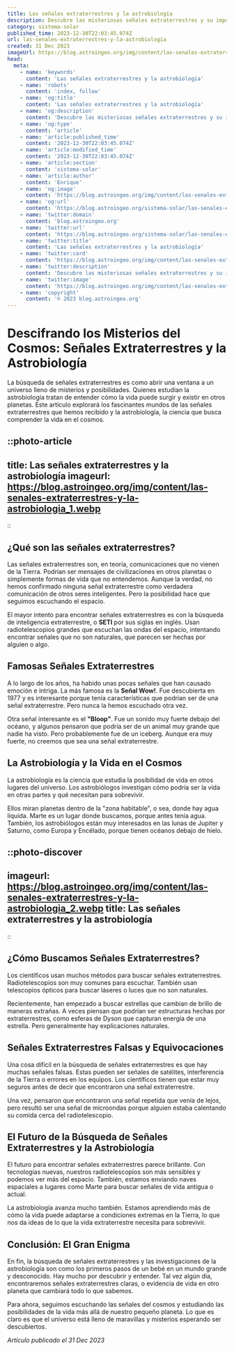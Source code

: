 ```yaml
---
title: Las señales extraterrestres y la astrobiología
description: Descubre las misteriosas señales extraterrestres y su importancia en la astrobiología, buscando vida más allá de la Tierra en el cosmos.
category: sistema-solar
published_time: 2023-12-30T22:03:45.074Z
url: las-senales-extraterrestres-y-la-astrobiologia
created: 31 Dec 2023
imageUrl: https://blog.astroingeo.org/img/content/las-senales-extraterrestres-y-la-astrobiologia_1.webp
head:
  meta:
    - name: 'keywords'
      content: 'Las señales extraterrestres y la astrobiología'
    - name: 'robots'
      content: 'index, follow'
    - name: 'og:title'
      content: 'Las señales extraterrestres y la astrobiología'
    - name: 'og:description'
      content: 'Descubre las misteriosas señales extraterrestres y su importancia en la astrobiología, buscando vida más allá de la Tierra en el cosmos.'
    - name: 'og:type'
      content: 'article'
    - name: 'article:published_time'
      content: '2023-12-30T22:03:45.074Z'
    - name: 'article:modified_time'
      content: '2023-12-30T22:03:45.074Z'
    - name: 'article:section'
      content: 'sistema-solar'
    - name: 'article:author'
      content: 'Enrique'
    - name: 'og:image'
      content: 'https://blog.astroingeo.org/img/content/las-senales-extraterrestres-y-la-astrobiologia_1.webp'
    - name: 'og:url'
      content: 'https://blog.astroingeo.org/sistema-solar/las-senales-extraterrestres-y-la-astrobiologia'
    - name: 'twitter:domain'
      content: 'blog.astroingeo.org'
    - name: 'twitter:url'
      content: 'https://blog.astroingeo.org/sistema-solar/las-senales-extraterrestres-y-la-astrobiologia'
    - name: 'twitter:title'
      content: 'Las señales extraterrestres y la astrobiología'
    - name: 'twitter:card'
      content: 'https://blog.astroingeo.org/img/content/las-senales-extraterrestres-y-la-astrobiologia_1.webp'
    - name: 'twitter:description'
      content: 'Descubre las misteriosas señales extraterrestres y su importancia en la astrobiología, buscando vida más allá de la Tierra en el cosmos.'
    - name: 'twitter:image'
      content: 'https://blog.astroingeo.org/img/content/las-senales-extraterrestres-y-la-astrobiologia_1.webp'
    - name: 'copyright'
      content: '© 2023 blog.astroingeo.org'
---
```

# Descifrando los Misterios del Cosmos: Señales Extraterrestres y la Astrobiología

La búsqueda de señales extraterrestres es como abrir una ventana a un universo lleno de misterios y posibilidades. Quienes estudian la astrobiología tratan de entender cómo la vida puede surgir y existir en otros planetas. Este artículo explorará los fascinantes mundos de las señales extraterrestres que hemos recibido y la astrobiología, la ciencia que busca comprender la vida en el cosmos.

::photo-article
---
title: Las señales extraterrestres y la astrobiología
imageurl: https://blog.astroingeo.org/img/content/las-senales-extraterrestres-y-la-astrobiologia_1.webp
---
::

## ¿Qué son las señales extraterrestres?

Las señales extraterrestres son, en teoría, comunicaciones que no vienen de la Tierra. Podrían ser mensajes de civilizaciones en otros planetas o simplemente formas de vida que no entendemos. Aunque la verdad, no hemos confirmado ninguna señal extraterrestre como verdadera comunicación de otros seres inteligentes. Pero la posibilidad hace que seguimos escuchando el espacio.

El mayor intento para encontrar señales extraterrestres es con la búsqueda de inteligencia extraterrestre, o **SETI** por sus siglas en inglés. Usan radiotelescopios grandes que escuchan las ondas del espacio, intentando encontrar señales que no son naturales, que parecen ser hechas por alguien o algo.

## Famosas Señales Extraterrestres

A lo largo de los años, ha habido unas pocas señales que han causado emoción e intriga. La más famosa es la **Señal Wow!**. Fue descubierta en 1977 y es interesante porque tenía características que podrían ser de una señal extraterrestre. Pero nunca la hemos escuchado otra vez.

Otra señal interesante es el **"Bloop"**. Fue un sonido muy fuerte debajo del océano, y algunos pensaron que podría ser de un animal muy grande que nadie ha visto. Pero probablemente fue de un iceberg. Aunque era muy fuerte, no creemos que sea una señal extraterrestre.

## La Astrobiología y la Vida en el Cosmos

La astrobiología es la ciencia que estudia la posibilidad de vida en otros lugares del universo. Los astrobiólogos investigan cómo podría ser la vida en otras partes y qué necesitan para sobrevivir.

Ellos miran planetas dentro de la "zona habitable", o sea, donde hay agua líquida. Marte es un lugar donde buscamos, porque antes tenía agua. También, los astrobiólogos están muy interesados en las lunas de Jupiter y Saturno, como Europa y Encélado, porque tienen océanos debajo de hielo.


::photo-discover
---
imageurl: https://blog.astroingeo.org/img/content/las-senales-extraterrestres-y-la-astrobiologia_2.webp
title: Las señales extraterrestres y la astrobiología
---
::

## ¿Cómo Buscamos Señales Extraterrestres?

Los científicos usan muchos métodos para buscar señales extraterrestres. Radiotelescopios son muy comunes para escuchar. También usan telescopios ópticos para buscar láseres o luces que no son naturales.

Recientemente, han empezado a buscar estrellas que cambian de brillo de maneras extrañas. A veces piensan que podrían ser estructuras hechas por extraterrestres, como esferas de Dyson que capturan energía de una estrella. Pero generalmente hay explicaciones naturales.

## Señales Extraterrestres Falsas y Equivocaciones

Una cosa difícil en la búsqueda de señales extraterrestres es que hay muchas señales falsas. Estas pueden ser señales de satélites, interferencia de la Tierra o errores en los equipos. Los científicos tienen que estar muy seguros antes de decir que encontraron una señal extraterrestre.

Una vez, pensaron que encontraron una señal repetida que venía de lejos, pero resultó ser una señal de microondas porque alguien estaba calentando su comida cerca del radiotelescopio.

## El Futuro de la Búsqueda de Señales Extraterrestres y la Astrobiología

El futuro para encontrar señales extraterrestres parece brillante. Con tecnologías nuevas, nuestros radiotelescopios son más sensibles y podemos ver más del espacio. También, estamos enviando naves espaciales a lugares como Marte para buscar señales de vida antigua o actual.

La astrobiología avanza mucho también. Estamos aprendiendo más de cómo la vida puede adaptarse a condiciones extremas en la Tierra, lo que nos da ideas de lo que la vida extraterrestre necesita para sobrevivir.

## Conclusión: El Gran Enigma

En fin, la búsqueda de señales extraterrestres y las investigaciones de la astrobiología son como los primeros pasos de un bebé en un mundo grande y desconocido. Hay mucho por descubrir y entender. Tal vez algún día, encontraremos señales extraterrestres claras, o evidencia de vida en otro planeta que cambiará todo lo que sabemos.

Para ahora, seguimos escuchando las señales del cosmos y estudiando las posibilidades de la vida más allá de nuestro pequeño planeta. Lo que es claro es que el universo está lleno de maravillas y misterios esperando ser descubiertos.

_Artículo publicado el 31 Dec 2023_
